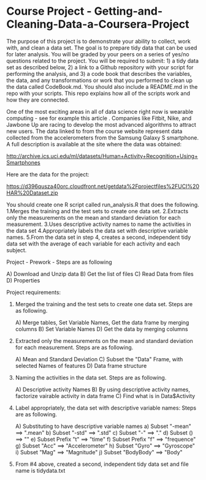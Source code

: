# 
# Course Project - Getting-and-Cleaning-Data-a-Coursera-Project

The purpose of this project is to demonstrate your ability to collect, work with, and clean a data set. The goal is to prepare tidy data that can be used for later analysis. You will be graded by your peers on a series of yes/no questions related to the project. You will be required to submit: 1) a tidy data set as described below, 2) a link to a Github repository with your script for performing the analysis, and 3) a code book that describes the variables, the data, and any transformations or work that you performed to clean up the data called CodeBook.md. You should also include a README.md in the repo with your scripts. This repo explains how all of the scripts work and how they are connected.

One of the most exciting areas in all of data science right now is wearable computing - see for example this article . Companies like Fitbit, Nike, and Jawbone Up are racing to develop the most advanced algorithms to attract new users. The data linked to from the course website represent data collected from the accelerometers from the Samsung Galaxy S smartphone. A full description is available at the site where the data was obtained:

http://archive.ics.uci.edu/ml/datasets/Human+Activity+Recognition+Using+Smartphones 

Here are the data for the project:

https://d396qusza40orc.cloudfront.net/getdata%2Fprojectfiles%2FUCI%20HAR%20Dataset.zip 

You should create one R script called run_analysis.R that does the following. 
1.Merges the training and the test sets to create one data set.
2.Extracts only the measurements on the mean and standard deviation for each measurement. 
3.Uses descriptive activity names to name the activities in the data set
4.Appropriately labels the data set with descriptive variable names. 
5.From the data set in step 4, creates a second, independent tidy data set with the average of each variable for each activity and each subject.

Project - Prework - Steps are as following

   A) Download and Unzip data
   B) Get the list of files
   C) Read Data from files
   D) Properties 

Project requirements:

1. Merged the training and the test sets to create one data set. Steps are as following.

   A) Merge tables, Set Variable Names, Get the data frame by merging columns
   B) Set Variable Names
   D) Get the data by merging columns

2. Extracted only the measurements on the mean and standard deviation for each measurement. Steps are as following.

   A) Mean and Standard Deviation
   C) Subset the "Data" Frame, with selected Names of features
   D) Data frame structure

3. Naming the activities in the data set. Steps are as following.

   A) Descriptive activity Names
   B) By using descriptive activity names, factorize vairable activity in data frame
   C) Find what is in Data$Activity

4. Label appropriately,  the data set with descriptive variable names: Steps are as following.

   A) Substituting to have descriptive variable names
      a) Subset "-mean"    ==> ".mean"
      b) Subset "-std"     ==> ".std"
      c) Subset "-"        ==> "."
      d) Subset  ()  ==> ""
      e) Subset Prefix "t" ==> "time"
      f) Subset Prefix "f" ==> "frequence"
      g) Subset "Acc"      ==> "Accelerometer"
      h) Subset "Gyro"     ==> "Gyroscope"
      i) Subset "Mag"      ==> "Magnitude" 
      j) Subset "BodyBody" ==> "Body" 

5. From #4 above, created a second, independent tidy data set and file name is tidydata.txt
